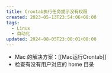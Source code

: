 ```yaml
---
title: Crontab执行任务提示没有权限
created: 2023-05-13T23:54:06+08:00
tags:
  - Linux
  - 自动化
updated: 2024-08-05T23:00:01+08:00
---
```


- Mac 的解决方案：[[Mac运行Crontab]]
- 检查有没有用户对应的 home 目录
